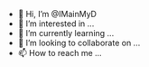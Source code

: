 - 👋 Hi, I’m @IMainMyD
- 👀 I’m interested in ...
- 🌱 I’m currently learning ...
- 💞️ I’m looking to collaborate on ...
- 📫 How to reach me ...

<!---
IMainMyD/IMainMyD is a ✨ special ✨ repository because its `README.md` (this file) appears on your GitHub profile.
You can click the Preview link to take a look at your changes.
--->
